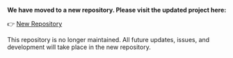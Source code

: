 **We have moved to a new repository. Please visit the updated project here:**

👉 [New Repository](https://github.com/NYCU-NLP/ROCLING-2022-ST-CHNER)

This repository is no longer maintained. All future updates, issues, and development will take place in the new repository.
